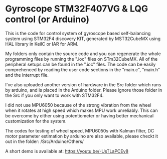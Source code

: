 # Gyroscope STM32F407VG & LQG control (or Arduino)
This is the code for control system of gyroscope based self-balancing system using STM32F4 discovery KIT, generated by MST32CubeMX using HAL library in KeilC or IAR for ARM.

My folders only contain the source code and you can regenerate the whole programming files by running the ".ioc" files on STm32CubeMX. All of the peripheral setups can be found in the ".ioc" files. The code can be easily comprehenced by reading the user code sections in the "main.c", "main.h" and the interrupt file.

I've also uploaded another version of hardware in the Src folder which runs by arduino, and is placed in the Arduino folder. Please ignore those folder in the Src if you only want to work with STM32F4. 

I did not use MPU6050 because of the strong vibration from the wheel when it rotates at high speed which makes MPU work unreliably. This can be overcome by either using potentiometer or having better mechanical customization for the system.

The codes for testing of wheel speed, MPU6050s with Kalman filter, DC motor parameter estimation by arduino are also available, please checkt it out in the folder: /Src/Arduino/Others/

A short demo is available at: https://youtu.be/-UsTLaPCEv8
